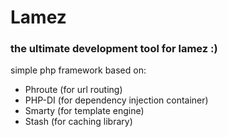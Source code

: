 # Lamez
### the ultimate development tool for lamez :)

simple php framework based on:
- Phroute (for url routing)
- PHP-DI (for dependency injection container)
- Smarty (for template engine)
- Stash (for caching library)

